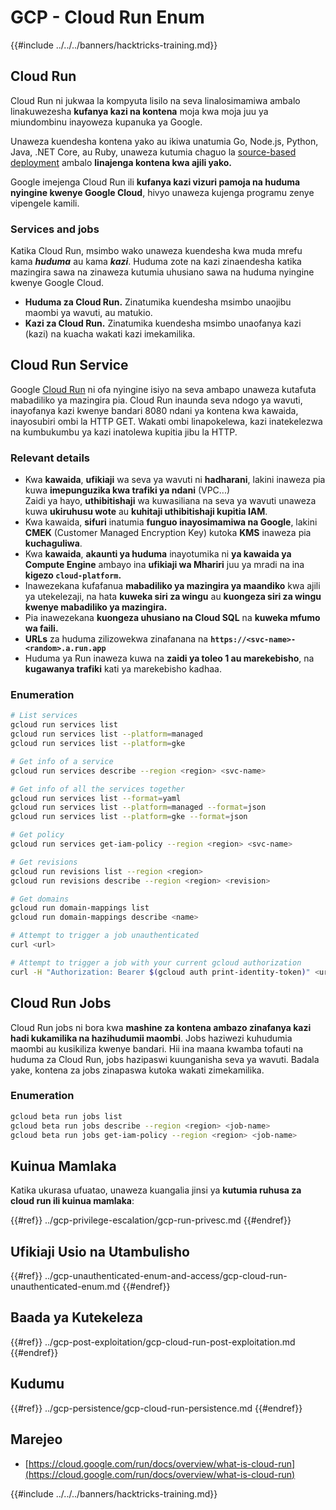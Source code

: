 # GCP - Cloud Run Enum

{{#include ../../../banners/hacktricks-training.md}}

## Cloud Run <a href="#reviewing-cloud-run-configurations" id="reviewing-cloud-run-configurations"></a>

Cloud Run ni jukwaa la kompyuta lisilo na seva linalosimamiwa ambalo linakuwezesha **kufanya kazi na kontena** moja kwa moja juu ya miundombinu inayoweza kupanuka ya Google.

Unaweza kuendesha kontena yako au ikiwa unatumia Go, Node.js, Python, Java, .NET Core, au Ruby, unaweza kutumia chaguo la [source-based deployment](https://cloud.google.com/run/docs/deploying-source-code) ambalo **linajenga kontena kwa ajili yako.**

Google imejenga Cloud Run ili **kufanya kazi vizuri pamoja na huduma nyingine kwenye Google Cloud**, hivyo unaweza kujenga programu zenye vipengele kamili.

### Services and jobs <a href="#services-and-jobs" id="services-and-jobs"></a>

Katika Cloud Run, msimbo wako unaweza kuendesha kwa muda mrefu kama _**huduma**_ au kama _**kazi**_. Huduma zote na kazi zinaendesha katika mazingira sawa na zinaweza kutumia uhusiano sawa na huduma nyingine kwenye Google Cloud.

- **Huduma za Cloud Run.** Zinatumika kuendesha msimbo unaojibu maombi ya wavuti, au matukio.
- **Kazi za Cloud Run.** Zinatumika kuendesha msimbo unaofanya kazi (kazi) na kuacha wakati kazi imekamilika.

## Cloud Run Service

Google [Cloud Run](https://cloud.google.com/run) ni ofa nyingine isiyo na seva ambapo unaweza kutafuta mabadiliko ya mazingira pia. Cloud Run inaunda seva ndogo ya wavuti, inayofanya kazi kwenye bandari 8080 ndani ya kontena kwa kawaida, inayosubiri ombi la HTTP GET. Wakati ombi linapokelewa, kazi inatekelezwa na kumbukumbu ya kazi inatolewa kupitia jibu la HTTP.

### Relevant details

- Kwa **kawaida**, **ufikiaji** wa seva ya wavuti ni **hadharani**, lakini inaweza pia kuwa **imepunguzika kwa trafiki ya ndani** (VPC...)\
Zaidi ya hayo, **uthibitishaji** wa kuwasiliana na seva ya wavuti unaweza kuwa **ukiruhusu wote** au **kuhitaji uthibitishaji kupitia IAM**.
- Kwa kawaida, **sifuri** inatumia **funguo inayosimamiwa na Google**, lakini **CMEK** (Customer Managed Encryption Key) kutoka **KMS** inaweza pia **kuchaguliwa**.
- Kwa **kawaida**, **akaunti ya huduma** inayotumika ni **ya kawaida ya Compute Engine** ambayo ina **ufikiaji wa Mhariri** juu ya mradi na ina **kigezo `cloud-platform`.**
- Inawezekana kufafanua **mabadiliko ya mazingira ya maandiko** kwa ajili ya utekelezaji, na hata **kuweka siri za wingu** au **kuongeza siri za wingu kwenye mabadiliko ya mazingira.**
- Pia inawezekana **kuongeza uhusiano na Cloud SQL** na **kuweka mfumo wa faili.**
- **URLs** za huduma zilizowekwa zinafanana na **`https://<svc-name>-<random>.a.run.app`**
- Huduma ya Run inaweza kuwa na **zaidi ya toleo 1 au marekebisho**, na **kugawanya trafiki** kati ya marekebisho kadhaa.

### Enumeration
```bash
# List services
gcloud run services list
gcloud run services list --platform=managed
gcloud run services list --platform=gke

# Get info of a service
gcloud run services describe --region <region> <svc-name>

# Get info of all the services together
gcloud run services list --format=yaml
gcloud run services list --platform=managed --format=json
gcloud run services list --platform=gke --format=json

# Get policy
gcloud run services get-iam-policy --region <region> <svc-name>

# Get revisions
gcloud run revisions list --region <region>
gcloud run revisions describe --region <region> <revision>

# Get domains
gcloud run domain-mappings list
gcloud run domain-mappings describe <name>

# Attempt to trigger a job unauthenticated
curl <url>

# Attempt to trigger a job with your current gcloud authorization
curl -H "Authorization: Bearer $(gcloud auth print-identity-token)" <url>
```
## Cloud Run Jobs

Cloud Run jobs ni bora kwa **mashine za kontena ambazo zinafanya kazi hadi kukamilika na hazihudumii maombi**. Jobs haziwezi kuhudumia maombi au kusikiliza kwenye bandari. Hii ina maana kwamba tofauti na huduma za Cloud Run, jobs hazipaswi kuunganisha seva ya wavuti. Badala yake, kontena za jobs zinapaswa kutoka wakati zimekamilika.

### Enumeration
```bash
gcloud beta run jobs list
gcloud beta run jobs describe --region <region> <job-name>
gcloud beta run jobs get-iam-policy --region <region> <job-name>
```
## Kuinua Mamlaka

Katika ukurasa ufuatao, unaweza kuangalia jinsi ya **kutumia ruhusa za cloud run ili kuinua mamlaka**:

{{#ref}}
../gcp-privilege-escalation/gcp-run-privesc.md
{{#endref}}

## Ufikiaji Usio na Utambulisho

{{#ref}}
../gcp-unauthenticated-enum-and-access/gcp-cloud-run-unauthenticated-enum.md
{{#endref}}

## Baada ya Kutekeleza

{{#ref}}
../gcp-post-exploitation/gcp-cloud-run-post-exploitation.md
{{#endref}}

## Kudumu

{{#ref}}
../gcp-persistence/gcp-cloud-run-persistence.md
{{#endref}}

## Marejeo

- [https://cloud.google.com/run/docs/overview/what-is-cloud-run](https://cloud.google.com/run/docs/overview/what-is-cloud-run)

{{#include ../../../banners/hacktricks-training.md}}
